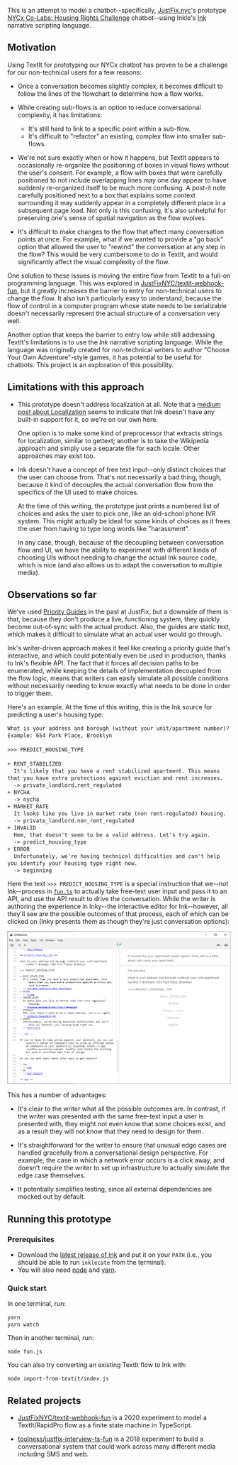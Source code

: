 This is an attempt to model a chatbot--specifically, [JustFix.nyc][]'s prototype [NYCx Co-Labs: Housing Rights Challenge][nycx] chatbot--using Inkle's [Ink][] narrative scripting language.

[JustFix.nyc]: https://justfix.nyc
[nycx]: https://www1.nyc.gov/html/nycx/housingchallenge/challenge
[Ink]: https://www.inklestudios.com/ink/

## Motivation

Using TextIt for prototyping our NYCx chatbot has proven to be a challenge for our non-technical users for a few reasons:

* Once a conversation becomes slightly complex, it becomes difficult to follow the lines of the flowchart to determine how a flow works.

* While creating sub-flows is an option to reduce conversational complexity, it has limitations:
  * It's still hard to link to a specific point within a sub-flow.
  * It's difficult to "refactor" an existing, complex flow into smaller sub-flows.

* We're not sure exactly when or how it happens, but TextIt appears to occasionally re-organize the positioning of boxes in visual flows without the user's consent. For example, a flow with boxes that were carefully positioned to not include overlapping lines may one day appear to have suddenly re-organized itself to be much more confusing.  A post-it note carefully positioned next to a box that explains some context surrounding it may suddenly appear in a completely different place in a subsequent page load.  Not only is this confusing, it's also unhelpful for preserving one's sense of spatial navigation as the flow evolves.

* It's difficult to make changes to the flow that affect many conversation points at once. For example, what if we wanted to provide a "go back" option that allowed the user to "rewind" the conversation at any step in the flow?  This would be very cumbersome to do in TextIt, and would significantly affect the visual complexity of the flow.

One solution to these issues is moving the entire flow from TextIt to a full-on programming language. This was explored in [JustFixNYC/textit-webhook-fun][], but it greatly increases the barrier to entry for non-technical users to change the flow.  It also isn't particularly easy to understand, because the flow of control in a computer program whose state needs to be serializable doesn't necessarily represent the actual structure of a conversation very well.

Another option that keeps the barrier to entry low while still addressing TextIt's limitations is to use the _Ink_ narrative scripting language. While the language was originally created for non-technical writers to author "Choose Your Own Adventure"-style games, it has potential to be useful for chatbots. This project is an exploration of this possibility.

## Limitations with this approach

* This prototype doesn't address localization at all. Note that a [medium post about Localization][l10n] seems to indicate that Ink doesn't have any built-in support for it, so we're on our own here. 

  One option is to make some kind of preprocessor that extracts strings for localization, similar to gettext; another is to take the Wikipedia approach and simply use a separate file for each locale. Other approaches may exist too.

* Ink doesn't have a concept of free text input--only distinct choices that the user can choose from. That's not necessarily a bad thing, though, because it kind of decouples the actual conversation flow from the specifics of the UI used to make choices.

  At the time of this writing, the prototype just prints a numbered list of choices and asks the user to pick one, like an old-school phone IVR system. This might actually be ideal for some kinds of choices as it frees the user from having to type long words like "harassment".
  
  In any case, though, because of the decoupling between conversation flow and UI, we have the ability to experiment with different kinds of choosing UIs without needing to change the actual Ink source code, which is nice (and also allows us to adapt the conversation to multiple media).

[l10n]: https://johnnemann.medium.com/localizing-ink-with-unity-42a4cf3590f3

## Observations so far

We've used [Priority Guides][] in the past at JustFix, but a downside of them is that, because they don't produce a live, functioning system, they quickly become out-of-sync with the actual product. Also, the guides are static text, which makes it difficult to simulate what an actual user would go through.

Ink's writer-driven approach makes it feel like creating a priority guide that's interactive, and which could potentially even be used in production, thanks to Ink's flexible API.  The fact that it forces all decision paths to be enumerated, while keeping the details of implementation decoupled from the flow logic, means that writers can easily simulate all possible conditions without necessarily needing to know exactly what needs to be done in order to trigger them.

Here's an example.  At the time of this writing, this is the Ink source for predicting a user's housing type:

```
What is your address and borough (without your unit/apartment number)? Example: 654 Park Place, Brooklyn

>>> PREDICT_HOUSING_TYPE

+ RENT_STABILIZED
  It's likely that you have a rent stabilized apartment. This means that you have extra protections against eviction and rent increases.
  -> private_landlord.rent_regulated
+ NYCHA
  -> nycha
+ MARKET_RATE
  It looks like you live in market rate (non rent-regulated) housing.
  -> private_landlord.non_rent_regulated
+ INVALID
  Hmm, that doesn't seem to be a valid address. Let's try again.
  -> predict_housing_type
+ ERROR
  Unfortunately, we're having technical difficulties and can't help you identify your housing type right now.
  -> beginning
```

Here the text `>>> PREDICT_HOUSING_TYPE` is a special instruction that we--not Ink--process in [`fun.ts`](fun.ts) to actually take free-text user input and pass it to an API, and use the API result to drive the conversation.  While the writer is authoring the experience in Inky--the interactive editor for Ink--however, all they'll see are the possible outcomes of that process, each of which can be clicked on (Inky presents them as though they're just conversation options):

<img src="inky-screenshot.png">

This has a number of advantages:

* It's clear to the writer what all the possible outcomes are. In contrast, if the writer was presented with the same free-text input a user is presented with, they might not even know that some choices exist, and as a result they will not know that they need to design for them.

* It's straightforward for the writer to ensure that unusual edge cases are handled gracefully from a conversational design perspective.  For example, the case in which a network error occurs is a click away, and doesn't require the writer to set up infrastructure to actually simulate the edge case themselves.

* It potentially simplifies testing, since all external dependencies are mocked out by default.

[Priority Guides]: https://alistapart.com/article/priority-guides-a-content-first-alternative-to-wireframes/

## Running this prototype

### Prerequisites

- Download the [latest release of ink](https://github.com/inkle/ink/releases) and put it on your `PATH` (i.e., you should be able to run `inklecate` from the terminal).
- You will also need [node](https://nodejs.org) and [yarn](https://yarnpkg.com/getting-started/install).

### Quick start

In one terminal, run:

```
yarn
yarn watch
```

Then in another terminal, run:

```
node fun.js
```

You can also try converting an existing TextIt flow to Ink with:

```
node import-from-textit/index.js
```

## Related projects

- [JustFixNYC/textit-webhook-fun][] is a 2020 experiment to model a TextIt/RapidPro flow as a finite state machine in TypeScript.

- [toolness/justfix-interview-ts-fun](https://github.com/toolness/justfix-interview-ts-fun) is a 2018 experiment to build a conversational system that could work across many different media including SMS and web.

[JustFixNYC/textit-webhook-fun]: https://github.com/JustFixNYC/textit-webhook-fun
